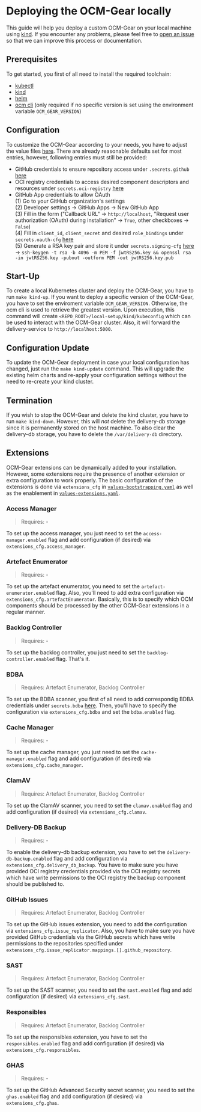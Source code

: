 # Deploying the OCM-Gear locally

This guide will help you deploy a custom OCM-Gear on your local machine using
[kind](https://kind.sigs.k8s.io/). If you encounter any problems, please feel
free to [open an issue](https://github.com/open-component-model/delivery-service/issues/new?assignees=&labels=kind%2Fenhancement&projects=&template=enhancement_request.md)
so that we can improve this process or documentation.

## Prerequisites
To get started, you first of all need to install the required toolchain:
- [kubectl](https://kubernetes.io/docs/tasks/tools)
- [kind](https://kind.sigs.k8s.io/docs/user/quick-start/#installation)
- [helm](https://helm.sh/docs/intro/install)
- [ocm cli](https://github.com/open-component-model/ocm-cli) (only required if
no specific version is set using the environment variable `OCM_GEAR_VERSION`)

## Configuration
To customize the OCM-Gear according to your needs, you have to adjust the
value files [here](https://github.com/open-component-model/delivery-service/tree/master/local-setup/kind/cluster).
There are already reasonable defaults set for most entries, however, following
entries must still be provided:
- GitHub credentials to ensure repository access under `.secrets.github`
[here](https://github.com/open-component-model/delivery-service/blob/master/local-setup/kind/cluster/values-bootstrapping.yaml)
- OCI registry credentials to access desired component descriptors and resources under `secrets.oci-registry`
[here](https://github.com/open-component-model/delivery-service/blob/master/local-setup/kind/cluster/values-bootstrapping.yaml)
- GitHub App credentials to allow OAuth  
    (1) Go to your GitHub organization's settings  
    (2) Developer settings -> GitHub Apps -> New GitHub App  
    (3) Fill in the form ("Callback URL" -> `http://localhost`, "Request user
    authorization (OAuth) during installation" -> `True`, other checkboxes -> `False`)  
    (4) Fill in `client_id`, `client_secret` and desired `role_bindings` under `secrets.oauth-cfg`
    [here](https://github.com/open-component-model/delivery-service/blob/master/local-setup/kind/cluster/values-bootstrapping.yaml)  
    (5) Generate a RSA key pair and store it under `secrets.signing-cfg`
    [here](https://github.com/open-component-model/delivery-service/blob/master/local-setup/kind/cluster/values-bootstrapping.yaml)  
    -> `ssh-keygen -t rsa -b 4096 -m PEM -f jwtRS256.key && openssl rsa -in jwtRS256.key -pubout -outform PEM -out jwtRS256.key.pub`

## Start-Up
To create a local Kubernetes cluster and deploy the OCM-Gear, you have to run
`make kind-up`. If you want to deploy a specific version of the OCM-Gear, you
have to set the enviroment variable `OCM_GEAR_VERSION`. Otherwise, the ocm cli
is used to retrieve the greatest version. Upon execution, this command will
create `<REPO_ROOT>/local-setup/kind/kubeconfig` which can be used to interact
with the OCM-Gear cluster. Also, it will forward the delivery-service to
`http://localhost:5000`.

## Configuration Update
To update the OCM-Gear deployment in case your local configuration has changed,
just run the `make kind-update` command. This will upgrade the existing helm
charts and re-apply your configuration settings without the need to re-create
your kind cluster.

## Termination
If you wish to stop the OCM-Gear and delete the kind cluster, you have to run
`make kind-down`. However, this will _not_ delete the delivery-db storage since
it is permanently stored on the host machine. To also clear the delivery-db
storage, you have to delete the `/var/delivery-db` directory.

## Extensions
OCM-Gear extensions can be dynamically added to your installation. However, some
extensions require the presence of another extension or extra configuration to
work properly. The basic configuration of the extensions is done via `extensions_cfg`
in [`values-bootstrapping.yaml`](https://github.com/open-component-model/delivery-service/blob/master/local-setup/kind/cluster/values-bootstrapping.yaml)
as well as the enablement in [`values-extensions.yaml`](https://github.com/open-component-model/delivery-service/blob/master/local-setup/kind/cluster/values-extensions.yaml).

### Access Manager
> Requires: -

To set up the access manager, you just need to set the `access-manager.enabled` flag
and add configuration (if desired) via `extensions_cfg.access_manager`.

### Artefact Enumerator
> Requires: -

To set up the artefact enumerator, you need to set the
`artefact-enumerator.enabled` flag. Also, you'll need to add extra configuration
via `extensions_cfg.artefactEnumerator`. Basically, this is to specify which OCM
components should be processed by the other OCM-Gear extensions in a regular manner.

### Backlog Controller
> Requires: -

To set up the backlog controller, you just need to set the
`backlog-controller.enabled` flag. That's it.

### BDBA
> Requires: Artefact Enumerator, Backlog Controller

To set up the BDBA scanner, you first of all need to add correspondig BDBA
credentials under `secrets.bdba` [here](https://github.com/open-component-model/delivery-service/blob/master/local-setup/kind/cluster/values-bootstrapping.yaml).
Then, you'll have to specify the configuration via `extensions_cfg.bdba` and set
the `bdba.enabled` flag.

### Cache Manager
> Requires: -

To set up the cache manager, you just need to set the `cache-manager.enabled` flag
and add configuration (if desired) via `extensions_cfg.cache_manager`.

### ClamAV
> Requires: Artefact Enumerator, Backlog Controller

To set up the ClamAV scanner, you need to set the `clamav.enabled` flag and add
configuration (if desired) via `extensions_cfg.clamav`.

### Delivery-DB Backup
> Requires: -

To enable the delivery-db backup extension, you have to set the
`delivery-db-backup.enabled` flag and add configuration via
`extensions_cfg.delivery_db_backup`. You have to make sure you have provided OCI
registry credentials provided via the OCI registry secrets which have write
permissions to the OCI registry the backup component should be published to.

### GitHub Issues
> Requires: Artefact Enumerator, Backlog Controller

To set up the GitHub issues extension, you need to add the configuration via
`extensions_cfg.issue_replicator`. Also, you have to make sure you have provided
GitHub credentials via the GitHub secrets which have write permissions to the
repositories specified under `extensions_cfg.issue_replicator.mappings.[].github_repository`.

### SAST
> Requires: Artefact Enumerator, Backlog Controller

To set up the SAST scanner, you need to set the `sast.enabled` flag and add
configuration (if desired) via `extensions_cfg.sast`.

### Responsibles
> Requires: Artefact Enumerator, Backlog Controller

To set up the responsibles extension, you have to set the `responsibles.enabled` flag
and add configuration (if desired) via `extensions_cfg.responsibles`.

### GHAS
> Requires: -

To set up the GitHub Advanced Security secret scanner, you need to set the `ghas.enabled` flag and add
configuration (if desired) via `extensions_cfg.ghas`.
